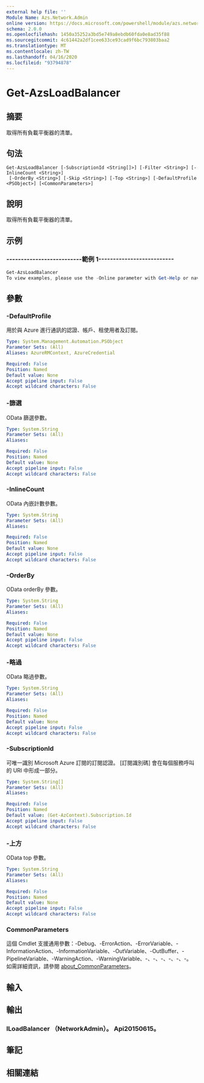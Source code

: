 ```yaml
---
external help file: ''
Module Name: Azs.Network.Admin
online version: https://docs.microsoft.com/powershell/module/azs.network.admin/get-azsloadbalancer
schema: 2.0.0
ms.openlocfilehash: 1450a35252a3bd5e749a8ebdb60fda0e8ad35f88
ms.sourcegitcommit: 4c61442a2df1cee633ce93cad9f6bc793803baa2
ms.translationtype: MT
ms.contentlocale: zh-TW
ms.lasthandoff: 04/16/2020
ms.locfileid: "93794878"
---
```

# Get-AzsLoadBalancer

## 摘要
取得所有負載平衡器的清單。

## 句法

```
Get-AzsLoadBalancer [-SubscriptionId <String[]>] [-Filter <String>] [-InlineCount <String>]
 [-OrderBy <String>] [-Skip <String>] [-Top <String>] [-DefaultProfile <PSObject>] [<CommonParameters>]
```

## 說明
取得所有負載平衡器的清單。

## 示例

### --------------------------範例 1--------------------------
```powershell
Get-AzsLoadBalancer
To view examples, please use the -Online parameter with Get-Help or navigate to: https://docs.microsoft.com/powershell/module/azs.network.admin/get-azsloadbalancer
```



## 參數

### -DefaultProfile
用於與 Azure 進行通訊的認證、帳戶、租使用者及訂閱。

```yaml
Type: System.Management.Automation.PSObject
Parameter Sets: (All)
Aliases: AzureRMContext, AzureCredential

Required: False
Position: Named
Default value: None
Accept pipeline input: False
Accept wildcard characters: False

```

### -篩選
OData 篩選參數。

```yaml
Type: System.String
Parameter Sets: (All)
Aliases:

Required: False
Position: Named
Default value: None
Accept pipeline input: False
Accept wildcard characters: False

```

### -InlineCount
OData 內嵌計數參數。

```yaml
Type: System.String
Parameter Sets: (All)
Aliases:

Required: False
Position: Named
Default value: None
Accept pipeline input: False
Accept wildcard characters: False

```

### -OrderBy
OData orderBy 參數。

```yaml
Type: System.String
Parameter Sets: (All)
Aliases:

Required: False
Position: Named
Default value: None
Accept pipeline input: False
Accept wildcard characters: False

```

### -略過
OData 略過參數。

```yaml
Type: System.String
Parameter Sets: (All)
Aliases:

Required: False
Position: Named
Default value: None
Accept pipeline input: False
Accept wildcard characters: False

```

### -SubscriptionId
可唯一識別 Microsoft Azure 訂閱的訂閱認證。
[訂閱識別碼] 會在每個服務呼叫的 URI 中形成一部分。

```yaml
Type: System.String[]
Parameter Sets: (All)
Aliases:

Required: False
Position: Named
Default value: (Get-AzContext).Subscription.Id
Accept pipeline input: False
Accept wildcard characters: False

```

### -上方
OData top 參數。

```yaml
Type: System.String
Parameter Sets: (All)
Aliases:

Required: False
Position: Named
Default value: None
Accept pipeline input: False
Accept wildcard characters: False

```

### CommonParameters
這個 Cmdlet 支援通用參數：-Debug、-ErrorAction、-ErrorVariable、-InformationAction、-InformationVariable、-OutVariable、-OutBuffer、-PipelineVariable、-WarningAction、-WarningVariable、-、-、-、-、-、-。 如需詳細資訊，請參閱 [about_CommonParameters](http://go.microsoft.com/fwlink/?LinkID=113216)。

## 輸入

## 輸出

### ILoadBalancer （NetworkAdmin）。 Api20150615。



## 筆記

## 相關連結

